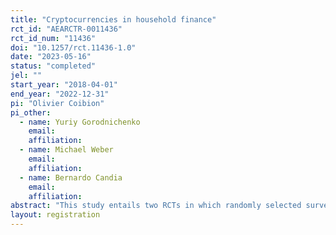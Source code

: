 ```yaml
---
title: "Cryptocurrencies in household finance"
rct_id: "AEARCTR-0011436"
rct_id_num: "11436"
doi: "10.1257/rct.11436-1.0"
date: "2023-05-16"
status: "completed"
jel: ""
start_year: "2018-04-01"
end_year: "2022-12-31"
pi: "Olivier Coibion"
pi_other:
  - name: Yuriy Gorodnichenko
    email: 
    affiliation: 
  - name: Michael Weber
    email: 
    affiliation: 
  - name: Bernardo Candia
    email: 
    affiliation: 
abstract: "This study entails two RCTs in which randomly selected survey participants were provided with information about inflation, bitcoin prices, and/or stock prices. "
layout: registration
---
```


